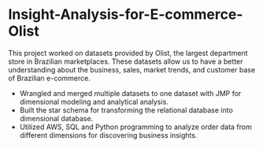 # Insight-Analysis-for-E-commerce-Olist
This project worked on datasets provided by Olist, the largest department store in Brazilian marketplaces. These datasets allow us to have a better understanding about the business, sales, market trends, and customer base of Brazilian e-commerce.  


- Wrangled and merged multiple datasets to one dataset with JMP for dimensional modeling and analytical analysis.
- Built the star schema for transforming the relational database into dimensional database.
- Utilized AWS, SQL and Python programming to analyze order data from different dimensions for discovering business insights.

